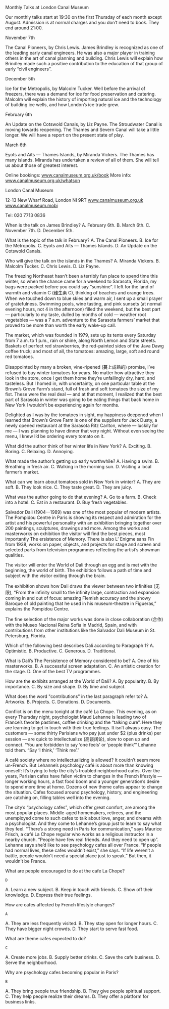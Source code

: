 Monthly Talks at London Canal Museum

Our monthly talks start at 19:30 on the first Thursday of each month except August. Admission is at normal charges and you don’t need to book. They end around 21:00.

November 7th

The Canal Pioneers, by Chris Lewis. James Brindley is recognized as one of the leading early canal engineers. He was also a major player in training others in the art of canal planning and building. Chris Lewis will explain how Brindley made such a positive contribution to the education of that group of early “civil engineers”.

December 5th

Ice for the Metropolis, by Malcolm Tucker. Well before the arrival of freezers, there was a demand for ice for food preservation and catering. Malcolm will explain the history of importing natural ice and the technology of building ice wells, and how London’s ice trade grew.

February 6th

An Update on the Cotswold Canals, by Liz Payne. The Stroudwater Canal is moving towards reopening. The Thames and Severn Canal will take a little longer. We will have a report on the present state of play.

March 6th

Eyots and Aits — Thames Islands, by Miranda Vickers. The Thames has many islands. Miranda has undertaken a review of all of them. She will tell us about those of greatest interest.

Online bookings: www.canalmuseum.org.uk/book
More info: www.canalmuseum.org.uk/whatson

London Canal Museum

12-13 New Wharf Road, London NI 9RT
www.canalmuseum.org.uk www.canalmuseum.mobi

Tel: 020 7713 0836

When is the talk on James Brindley?
A. February 6th.
B. March 6th.
C. November 7th.
D. December 5th.

What is the topic of the talk in February?
A. The Canal Pioneers.
B. Ice for the Metropolis.
C. Eyots and Aits — Thames Islands.
D. An Update on the Cotswold Canals.

Who will give the talk on the islands in the Thames?
A. Miranda Vickers.
B. Malcolm Tucker.
C. Chris Lewis.
D. Liz Payne.

The freezing Northeast hasn’t been a terribly fun place to spend time this winter, so when the chance came for a weekend to Sarasota, Florida, my bags were packed before you could say “sunshine”. I left for the land of warmth and vitamin C (维生素 C), thinking of beaches and orange trees. When we touched down to blue skies and warm air, I sent up a small prayer of gratefulness. Swimming pools, wine tasting, and pink sunsets (at normal evening hours, not 4 in the afternoon) filled the weekend, but the best part — particularly to my taste, dulled by months of cold — weather root vegetables — was a 7 a.m. adventure to the Sarasota farmers’ market that proved to be more than worth the early wake-up call.

The market, which was founded in 1979, sets up its tents every Saturday from 7 a.m. to 1 p.m., rain or shine, along North Lemon and State streets. Baskets of perfect red strawberries, the red-painted sides of the Java Dawg coffee truck; and most of all, the tomatoes: amazing, large, soft and round red tomatoes.

Disappointed by many a broken, vine-ripened (蔓上成熟的) promise, I’ve refused to buy winter tomatoes for years. No matter how attractive they look in the store, once I get them home they’re unfailingly dry, hard, and tasteless. But I homed in, with uncertainty, on one particular table at the Brown’s Grove Farm’s stand, full of fresh and soft tomatoes the size of my fist. These were the real deal — and at that moment, I realized that the best part of Sarasota in winter was going to be eating things that back home in New York I wouldn’t be experiencing again for months.

Delighted as I was by the tomatoes in sight, my happiness deepened when I learned that Brown’s Grove Farm is one of the suppliers for Jack Dusty, a newly opened restaurant at the Sarasota Ritz Carlton, where — luckily for me — I was planning to have dinner that very night. Without even seeing the menu, I knew I’d be
ordering every tomato on it.

What did the author think of her winter life in New York?
A. Exciting.
B. Boring.
C. Relaxing.
D. Annoying.

What made the author’s getting up early worthwhile?
A. Having a swim.
B. Breathing in fresh air.
C. Walking in the morning sun.
D. Visiting a local farmer’s market.

What can we learn about tomatoes sold in New York in winter?
A. They are soft.
B. They look nice.
C. They taste great.
D. They are juicy.

What was the author going to do that evening?
A. Go to a farm.
B. Check into a hotel.
C. Eat in a restaurant.
D. Buy fresh vegetables.

Salvador Dali (1904—1989) was one of the most popular of modern artists. The Pompidou Centre in Paris is showing its respect and admiration for the artist and his powerful personality with an exhibition bringing together over 200 paintings, sculptures, drawings and more. Among the works and masterworks on exhibition the visitor will find the best pieces, most importantly The ersistence of Memory. There is also L’ Enigme sans Fin from 1938, works on paper, objects, and projects for stage and screen and selected parts from television programmes reflecting the artist’s showman qualities.

The visitor will enter the World of Dali through an egg and is met with the beginning, the world of birth. The exhibition follows a path of time and subject with the visitor exiting through the brain.

The exhibition shows how Dali draws the viewer between two infinities (无限), “From the infinity small to the infinity large, contraction and expansion coming in and out of focus: amazing Flemish accuracy and the showy Baroque of old painting that he used in his museum-theatre in Figueras,” explains the Pompidou Centre.

The fine selection of the major works was done in close collaboration (合作) with the Museo Nacional Reina Sofia in Madrid, Spain, and with contributions from other institutions like the Salvador Dali Museum in St. Petersburg, Florida.

Which of the following best describes Dali according to Paragraph 1?
A. Optimistic.
B. Productive.
C. Generous.
D. Traditional.

What is Dali’s The Persistence of Memory considered to be?
A. One of his masterworks.
B. A successful screen adaptation.
C. An artistic creation for the stage.
D. One of the best TV programmes.

How are the exhibits arranged at the World of Dali?
A. By popularity.
B. By importance.
C. By size and shape.
D. By time and subject.

What does the word "contributions" in the last paragraph refer to?
A. Artworks.
B. Projects.
C. Donations.
D. Documents.

Conflict is on the menu tonight at the café La Chope. This evening, as on every Thursday night, psychologist Maud Lehanne is leading two of France’s favorite pastimes, coffee drinking and the “talking cure”. Here they are learning to get in touch with their true feelings. It isn’t always easy. The customers — some thirty Parisians who pay just under $2 (plus drinks) per session — are quick to intellectualize (高谈阔论), slow to open up and connect. “You are forbidden to say ‘one feels’ or ‘people think’” Lehanne told them. “Say ‘I think,’ ‘Think me’.”

A café society where no intellectualizing is allowed? It couldn’t seem more un-French. But Lehanne’s psychology café is about more than knowing oneself: It’s trying to help the city’s troubled neighborhood cafes. Over the years, Parisian cafes have fallen victim to changes in the French lifestyle — longer working hours, a fast food boom and a younger generation’s desire to spend more time at home. Dozens of new theme cafes appear to change the situation. Cafes focused around psychology, history, and engineering are catching on, filling tables well into the evening.

The city’s “psychology cafes”, which offer great comfort, are among the most popular places. Middle-aged homemakers, retirees, and the unemployed come to such cafes to talk about love, anger, and dreams with a psychologist. And they come to Lehanne’s group just to learn to say what they feel. “There’s a strong need in Paris for communication,” says Maurice Frisch, a café La Chope regular who works as a religious instructor in a nearby church. “People have few real friends. And they need to open up”. Lehanne says she’d like to see psychology cafes all over France. “If people had normal lives, these cafes wouldn’t exist,” she says. “If life weren’t a battle, people wouldn’t need a special place just to speak.” But then, it wouldn’t be France.

What are people encouraged to do at the cafe La Chope?

    D

A. Learn a new subject.
B. Keep in touch with friends.
C. Show off their knowledge.
D. Express their true feelings.

How are cafes affected by French lifestyle changes?

    A

A. They are less frequently visited.
B. They stay open for longer hours.
C. They have bigger night crowds.
D. They start to serve fast food.

What are theme cafes expected to do?

    C

A. Create more jobs.
B. Supply better drinks.
C. Save the cafe business.
D. Serve the neighborhood.

Why are psychology cafes becoming popular in Paris?

    B

A. They bring people true friendship.
B. They give people spiritual support.
C. They help people realize their dreams.
D. They offer a platform for business links.
